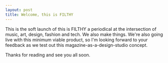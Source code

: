 ```yaml
---
layout: post
title: Welcome, this is FILTHY
---
```


This is the soft launch of this is FILTHY a periodical at the intersection of music, art, design, fashion and tech. We also make things. We're also going live with this minimum viable product, so I'm looking forward to your feedback as we test out this magazine-as-a-design-studio concept. 

Thanks for reading and see you all soon.